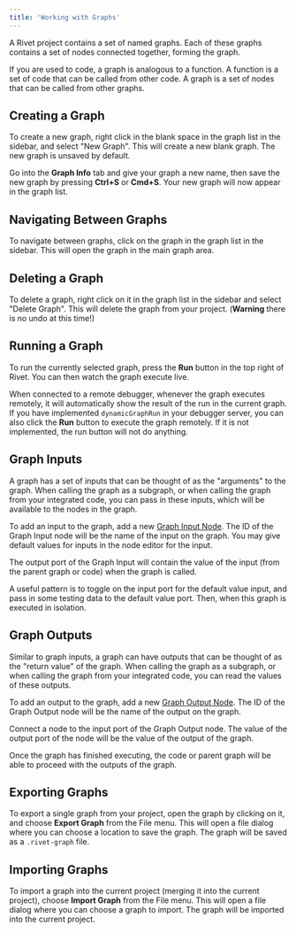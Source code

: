 ```yaml
---
title: 'Working with Graphs'
---
```


A Rivet project contains a set of named graphs. Each of these graphs contains a set of nodes connected together, forming the graph.

If you are used to code, a graph is analogous to a function. A function is a set of code that can be called from other code. A graph is a set of nodes that can be called from other graphs.

## Creating a Graph

To create a new graph, right click in the blank space in the graph list in the sidebar, and select "New Graph". This will create a new blank graph. The new graph is unsaved by default.

Go into the **Graph Info** tab and give your graph a new name, then save the new graph by pressing **Ctrl+S** or **Cmd+S**. Your new graph will now appear in the graph list.

## Navigating Between Graphs

To navigate between graphs, click on the graph in the graph list in the sidebar. This will open the graph in the main graph area.

## Deleting a Graph

To delete a graph, right click on it in the graph list in the sidebar and select "Delete Graph". This will delete the graph from your project. (**Warning** there is no undo at this time!)

## Running a Graph

To run the currently selected graph, press the **Run** button in the top right of Rivet. You can then watch the graph execute live.

When connected to a remote debugger, whenever the graph executes remotely, it will automatically show the result of the run in the current graph. If you have implemented `dynamicGraphRun` in your debugger server, you can also click the **Run** button to execute the graph remotely. If it is not implemented, the run button will not do anything.

## Graph Inputs

A graph has a set of inputs that can be thought of as the "arguments" to the graph. When calling the graph as a subgraph, or when calling the graph from your integrated code, you can pass in these inputs, which will be available to the nodes in the graph.

To add an input to the graph, add a new [Graph Input Node](../node-reference/graph-input). The ID of the Graph Input node will be the name of the input on the graph. You may give default values for inputs in the node editor for the input.

The output port of the Graph Input will contain the value of the input (from the parent graph or code) when the graph is called.

A useful pattern is to toggle on the input port for the default value input, and pass in some testing data to the default value port. Then, when this graph is executed in isolation.

## Graph Outputs

Similar to graph inputs, a graph can have outputs that can be thought of as the "return value" of the graph. When calling the graph as a subgraph, or when calling the graph from your integrated code, you can read the values of these outputs.

To add an output to the graph, add a new [Graph Output Node](../node-reference/graph-output). The ID of the Graph Output node will be the name of the output on the graph.

Connect a node to the input port of the Graph Output node. The value of the output port of the node will be the value of the output of the graph.

Once the graph has finished executing, the code or parent graph will be able to proceed with the outputs of the graph.

## Exporting Graphs

To export a single graph from your project, open the graph by clicking on it, and choose **Export Graph** from the File menu. This will open a file dialog where you can choose a location to save the graph. The graph will be saved as a `.rivet-graph` file.

## Importing Graphs

To import a graph into the current project (merging it into the current project), choose **Import Graph** from the File menu. This will open a file dialog where you can choose a graph to import. The graph will be imported into the current project.

